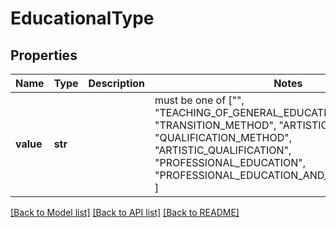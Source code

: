 # EducationalType


## Properties
Name | Type | Description | Notes
------------ | ------------- | ------------- | -------------
**value** | **str** |  |  must be one of ["", "TEACHING_OF_GENERAL_EDUCATION", "TRANSITION_METHOD", "ARTISTIC_TRANSITION", "QUALIFICATION_METHOD", "ARTISTIC_QUALIFICATION", "PROFESSIONAL_EDUCATION", "PROFESSIONAL_EDUCATION_AND_MATURITY_EXAM", ]

[[Back to Model list]](../README.md#documentation-for-models) [[Back to API list]](../README.md#documentation-for-api-endpoints) [[Back to README]](../README.md)


